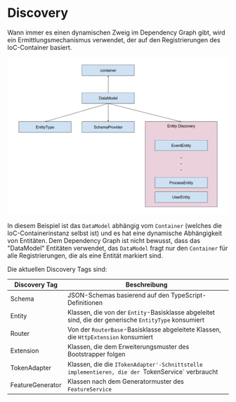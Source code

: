 # Discovery

Wann immer es einen dynamischen Zweig im Dependency Graph gibt, wird ein
Ermittlungsmechanismus verwendet, der auf den Registrierungen des IoC-Container
basiert.

![Discovery](images/discovery.png)

In diesem Beispiel ist das `DataModel` abhängig vom `Container`
(welches die IoC-Containerinstanz selbst ist) und es hat eine
dynamische Abhängigkeit von Entitäten. Dem Dependency Graph ist nicht bewusst,
dass das "DataModel" Entitäten verwendet, das `DataModel` fragt nur den
`Container` für alle Registrierungen, die als eine Entität markiert sind.

Die aktuellen Discovery Tags sind:

Discovery Tag | Beschreibung
---------|----------
 Schema | JSON-Schemas basierend auf den TypeScript-Definitionen
 Entity | Klassen, die von der `Entity`-Basisklasse abgeleitet sind, die der generische `EntityType` konsumiert
 Router | Von der `RouterBase`-Basisklasse abgeleitete Klassen, die `HttpExtension` konsumiert
 Extension | Klassen, die dem Erweiterungsmuster des Bootstrapper folgen
 TokenAdapter | Klassen, die die `ITokenAdapter'-Schnittstelle implementieren, die der `TokenService` verbraucht
 FeatureGenerator | Klassen nach dem Generatormuster des `FeatureService`
